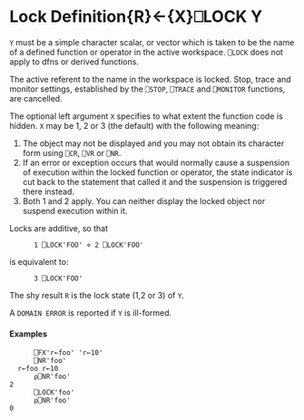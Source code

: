




<h1 class="heading"><span class="name">Lock Definition</span><span class="command">{R}←{X}⎕LOCK Y</span></h1>

`Y` must be a simple character scalar, or vector which is taken to be the name of a defined function or operator in the active workspace. `⎕LOCK` does not apply to dfns or derived functions.


The active referent to the name in the workspace is locked.  Stop, trace and monitor settings, established by the `⎕STOP`, `⎕TRACE` and `⎕MONITOR` functions, are cancelled.


The optional left argument `X` specifies to what extent the function code is hidden. `X` may be 1, 2 or 3 (the default) with the following meaning:

1. The object may not be displayed and you may not obtain its character form using `⎕CR`, `⎕VR` or `⎕NR`.
2. If an error or exception occurs that would normally cause a suspension of execution within the locked function or operator, the state indicator is cut back to the statement that called it and the suspension is triggered there instead.
3. Both 1 and 2 apply. You can neither display the locked object nor suspend execution within it.



Locks are additive, so that
```apl
      1 ⎕LOCK'FOO' ⋄ 2 ⎕LOCK'FOO'     
```


is equivalent to:
```apl
      3 ⎕LOCK'FOO' 
```


The shy result `R` is the lock state (1,2 or 3) of `Y`.


A `DOMAIN ERROR` is reported if `Y` is ill-formed.


#### Examples
```apl
      ⎕FX'r←foo' 'r←10'
      ⎕NR'foo'  
  r←foo r←10
      ⍴⎕NR'foo'
2
      ⎕LOCK'foo'
      ⍴⎕NR'foo'
0

```



